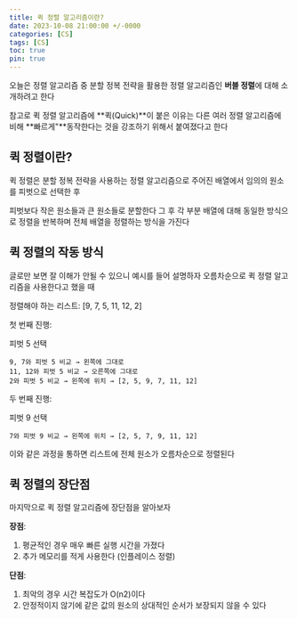 ```yaml
---
title: 퀵 정렬 알고리즘이란?
date: 2023-10-08 21:00:00 +/-0000
categories: [CS]
tags: [CS]
toc: true
pin: true
---
```


오늘은 정렬 알고리즘 중 분할 정복 전략을 활용한 정렬 알고리즘인 **버블 정렬**에 대해 소개하려고 한다

참고로 퀵 정렬 알고리즘에 **퀵(Quick)**이 붙은 이유는 다른 여러 정렬 알고리즘에 비해 **빠르게"**동작한다는 것을 강조하기 위해서 붙여졌다고 한다

## 퀵 정렬이란?

퀵 정렬은 분할 정복 전략을 사용하는 정렬 알고리즘으로 주어진 배열에서 임의의 원소를 피벗으로 선택한 후

피벗보다 작은 원소들과 큰 원소들로 분할한다 그 후 각 부분 배열에 대해 동일한 방식으로 정렬을 반복하며 전체 배열을 정렬하는 방식을 가진다

## 퀵 정렬의 작동 방식

글로만 보면 잘 이해가 안될 수 있으니 예시를 들어
설명하자 오름차순으로 퀵 정렬 알고리즘을 사용한다고 했을 때

정렬해야 하는 리스트: [9, 7, 5, 11, 12, 2]

첫 번째 진행:

피벗 5 선택
~~~
9, 7와 피벗 5 비교 → 왼쪽에 그대로
11, 12와 피벗 5 비교 → 오른쪽에 그대로
2와 피벗 5 비교 → 왼쪽에 위치 → [2, 5, 9, 7, 11, 12]
~~~

두 번째 진행:

피벗 9 선택
~~~
7와 피벗 9 비교 → 왼쪽에 위치 → [2, 5, 7, 9, 11, 12]
~~~

이와 같은 과정을 통하면 리스트에 전체 원소가 오름차순으로 정렬된다

## 퀵 정렬의 장단점

마지막으로 퀵 정렬 알고리즘에 장단점을 알아보자

**장점**:
1. 평균적인 경우 매우 빠른 실행 시간을 가졌다
2. 추가 메모리를 적게 사용한다 (인플레이스 정렬)

**단점**:
1. 최악의 경우 시간 복잡도가 O(n2)이다
2. 안정적이지 않기에 같은 값의 원소의 상대적인 순서가 보장되지 않을 수 있다


